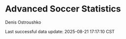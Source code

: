 # Advanced Soccer Statistics
Denis Ostroushko

<!-- gfm -->

Last successful data update: 2025-08-21 17:17:10 CST
